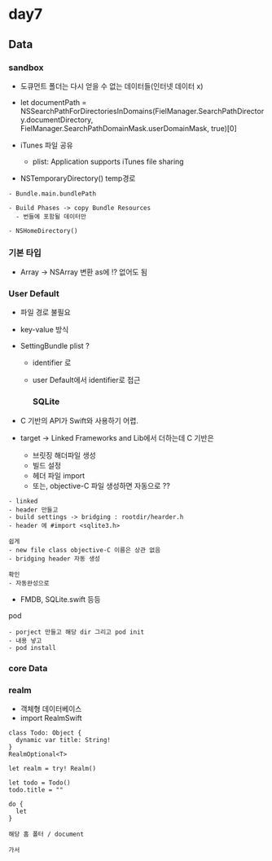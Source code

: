 day7
====

Data
----

### sandbox

-	도큐먼트 폴더는 다시 얻을 수 없는 데이터들(인터넷 데이터 x)
-	let documentPath = NSSearchPathForDirectoriesInDomains(FielManager.SearchPathDirectory.documentDirectory, FielManager.SearchPathDomainMask.userDomainMask, true)[0]

-	iTunes 파일 공유

	-	plist: Application supports iTunes file sharing

-	NSTemporaryDirectory() temp경로

```
- Bundle.main.bundlePath

- Build Phases -> copy Bundle Resources
  - 번들에 포함될 데이터만

- NSHomeDirectory()
```

### 기본 타입

-	Array -> NSArray 변환 as에 !? 없어도 됨

### User Default

-	파일 경로 불필요
-	key-value 방식
-	SettingBundle plist ?

	-	identifier 로
	-	user Default에서 identifier로 접근

		### SQLite

-	C 기반의 API가 Swift와 사용하기 어렵.

-	target -> Linked Frameworks and Lib에서 더하는데 C 기반은

	-	브릿징 해더파일 생성
	-	빌드 설정
	-	헤더 파일 import
	-	또는, objective-C 파일 생성하면 자동으로 ??

```
- linked
- header 만들고
- build settings -> bridging : rootdir/hearder.h
- header 에 #import <sqlite3.h>

쉽게
- new file class objective-C 이름은 상관 없음
- bridging header 자동 생성

확인
- 자동완성으로
```

-	FMDB, SQLite.swift 등등

pod

```
- porject 만들고 해당 dir 그리고 pod init
- 내용 넣고
- pod install
```

### core Data

### realm

-	객체형 데이터베이스
-	import RealmSwift

```
class Todo: Object {
  dynamic var title: String!
}
RealmOptional<T>

let realm = try! Realm()

let todo = Todo()
todo.title = ""

do {
  let
}

```

```
해당 홈 폴터 / document

가서

```
